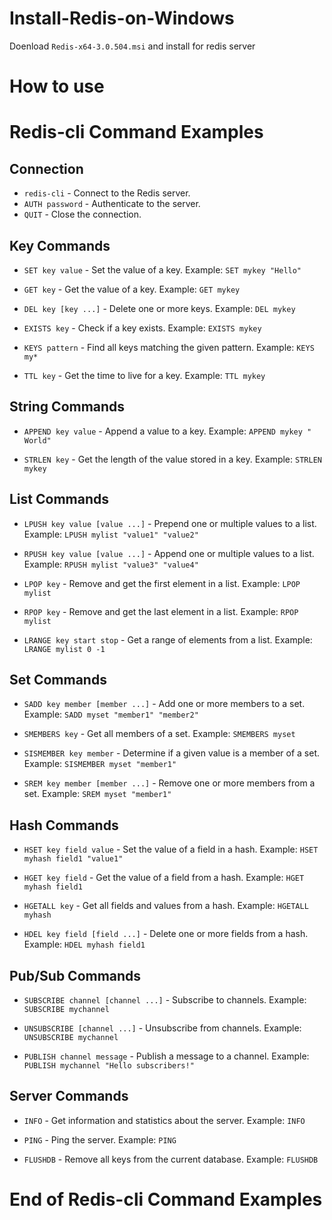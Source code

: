 # Install-Redis-on-Windows
Doenload `Redis-x64-3.0.504.msi` and install for redis server


# How to use 

# Redis-cli Command Examples

## Connection
- `redis-cli` - Connect to the Redis server.
- `AUTH password` - Authenticate to the server.
- `QUIT` - Close the connection.

## Key Commands
- `SET key value` - Set the value of a key.
  Example: `SET mykey "Hello"`

- `GET key` - Get the value of a key.
  Example: `GET mykey`

- `DEL key [key ...]` - Delete one or more keys.
  Example: `DEL mykey`

- `EXISTS key` - Check if a key exists.
  Example: `EXISTS mykey`

- `KEYS pattern` - Find all keys matching the given pattern.
  Example: `KEYS my*`

- `TTL key` - Get the time to live for a key.
  Example: `TTL mykey`

## String Commands
- `APPEND key value` - Append a value to a key.
  Example: `APPEND mykey " World"`

- `STRLEN key` - Get the length of the value stored in a key.
  Example: `STRLEN mykey`

## List Commands
- `LPUSH key value [value ...]` - Prepend one or multiple values to a list.
  Example: `LPUSH mylist "value1" "value2"`

- `RPUSH key value [value ...]` - Append one or multiple values to a list.
  Example: `RPUSH mylist "value3" "value4"`

- `LPOP key` - Remove and get the first element in a list.
  Example: `LPOP mylist`

- `RPOP key` - Remove and get the last element in a list.
  Example: `RPOP mylist`

- `LRANGE key start stop` - Get a range of elements from a list.
  Example: `LRANGE mylist 0 -1`

## Set Commands
- `SADD key member [member ...]` - Add one or more members to a set.
  Example: `SADD myset "member1" "member2"`

- `SMEMBERS key` - Get all members of a set.
  Example: `SMEMBERS myset`

- `SISMEMBER key member` - Determine if a given value is a member of a set.
  Example: `SISMEMBER myset "member1"`

- `SREM key member [member ...]` - Remove one or more members from a set.
  Example: `SREM myset "member1"`

## Hash Commands
- `HSET key field value` - Set the value of a field in a hash.
  Example: `HSET myhash field1 "value1"`

- `HGET key field` - Get the value of a field from a hash.
  Example: `HGET myhash field1`

- `HGETALL key` - Get all fields and values from a hash.
  Example: `HGETALL myhash`

- `HDEL key field [field ...]` - Delete one or more fields from a hash.
  Example: `HDEL myhash field1`

## Pub/Sub Commands
- `SUBSCRIBE channel [channel ...]` - Subscribe to channels.
  Example: `SUBSCRIBE mychannel`

- `UNSUBSCRIBE [channel ...]` - Unsubscribe from channels.
  Example: `UNSUBSCRIBE mychannel`

- `PUBLISH channel message` - Publish a message to a channel.
  Example: `PUBLISH mychannel "Hello subscribers!"`

## Server Commands
- `INFO` - Get information and statistics about the server.
  Example: `INFO`

- `PING` - Ping the server.
  Example: `PING`

- `FLUSHDB` - Remove all keys from the current database.
  Example: `FLUSHDB`

# End of Redis-cli Command Examples
